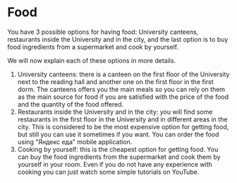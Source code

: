 # Food

You have 3 possible options for having food: University canteens, restaurants inside the University and in the city, and the last option is to buy food ingredients from a supermarket and cook by yourself.

We will now explain each of these options in more details.

1. University canteens: there is a canteen on the first floor of the University next to the reading hall and another one on the first floor in the first dorm. The canteens offers you the main meals so you can rely on them as the main source for food if you are satisfied with the price of the food and the quantity of the food offered.
2. Restaurants inside the University and in the city: you will find some restaurants in the first floor in the University and in different areas in the city. This is considered to be the most expensive option for getting food, but still you can use it sometimes if you want. You can order the food using "Яндекс еда" mobile application.
3. Cooking by yourself: this is the cheapest option for getting food. You can buy the food ingredients from the supermarket and cook them by yourself in your room. Even if you do not have any experience with cooking you can just watch some simple tutorials on YouTube.
